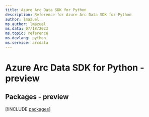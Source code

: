 ```yaml
---
title: Azure Arc Data SDK for Python
description: Reference for Azure Arc Data SDK for Python
author: lmazuel
ms.author: lmazuel
ms.data: 07/18/2023
ms.topic: reference
ms.devlang: python
ms.service: arcdata
---
```

# Azure Arc Data SDK for Python - preview
## Packages - preview
[!INCLUDE [packages](arc-data-index.md)]